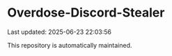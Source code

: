 # Overdose-Discord-Stealer

Last updated: 2025-06-23 22:03:56

This repository is automatically maintained.
